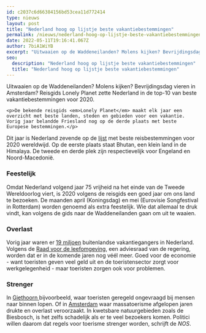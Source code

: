 ```yaml
---
id: c2037c6d66384156bd53cea11d772414
type: nieuws
layout: post
title: "Nederland hoog op lijstje beste vakantiebestemmingen"
permalink: /nieuws/nederland-hoog-op-lijstje-beste-vakantiebestemmingen/
date: 2022-05-11T19:16:41.067Z
author: 7biA1WiYB
excerpt: "Uitwaaien op de Waddeneilanden? Molens kijken? Bevrijdingsdag vieren in Amsterdam? Reisgids Lonely Planet zette Nederland in de top-10 van beste vakantiebestemmingen voor 2020.  "
seo:
  description: "Nederland hoog op lijstje beste vakantiebestemmingen"
  title: "Nederland hoog op lijstje beste vakantiebestemmingen"
---
```

Uitwaaien op de Waddeneilanden? Molens kijken? Bevrijdingsdag vieren in Amsterdam? Reisgids Lonely Planet zette Nederland in de top-10 van beste vakantiebestemmingen voor 2020.  

    <p>De bekende reisgids <em>Lonely Planet</em> maakt elk jaar een overzicht met beste landen, steden en gebieden voor een vakantie. Vorig jaar belandde Friesland nog op de derde plaats met beste Europese bestemmingen.</p>
<p>Dit jaar is Nederland zevende op de <a href="https://lonelyplanet.nl/reistips-and-trends/best-in-travel-2020-top-10-landen" target="_blank">lijst</a> met beste reisbestemmingen voor 2020 wereldwijd. Op de eerste plaats staat Bhutan, een klein land in de Himalaya. De tweede en derde plek zijn respectievelijk voor Engeland en Noord-Macedonië.</p>
<h3>Feestelijk</h3>
<p>Omdat Nederland volgend jaar 75 vrijheid na het einde van de Tweede Wereldoorlog viert, is 2020 volgens de reisgids een goed jaar om ons land te bezoeken. De maanden april (Koningsdag) en mei (Eurovisie Songfestival in Rotterdam) worden genoemd als extra feestelijk. Wie dat allemaal te druk vindt, kan volgens de gids naar de Waddeneilanden gaan om uit te waaien.</p>
<h3>Overlast</h3>
<p>Vorig jaar waren er <a href="https://nos.nl/op3/artikel/2307039-overheid-moet-de-regie-pakken-op-groeiende-toeristenstroom.html" target="_blank">19 miljoen</a> buitenlandse vakantiegangers in Nederland. Volgens de <a href="https://www.rli.nl/publicaties/2019/advies/waardevol-toerisme" target="_blank">Raad voor de leefomgeving</a>, een adviesraad van de regering, worden dat er in de komende jaren nog véél meer. Goed voor de economie - want toeristen geven veel geld uit en de toeristensector zorgt voor werkgelegenheid - maar toeristen zorgen ook voor problemen.</p>
<h3>Strenger</h3>
<p>In <a href="https://7dagen.netlify.app/nieuws/rustig-op-vakantie-6x-waar-je-juist-niet-naartoe-moet" target="_blank">Giethoorn </a>bijvoorbeeld, waar toeristen geregeld ongevraagd bij mensen naar binnen lopen. Of in <a href="https://7dagen.netlify.app/nieuws/actie-tegen-asociaal-gedrag-toeristen-succesvol" target="_blank">Amsterdam</a> waar massatoerisme afgelopen jaren drukte en overlast veroorzaakt. In kwetsbare natuurgebieden zoals de Biesbosch, is het zelfs schadelijk als er te veel bezoekers komen. Politici willen daarom dat regels voor toerisme strenger worden, schrijft de <em>NOS</em>.</p>  
